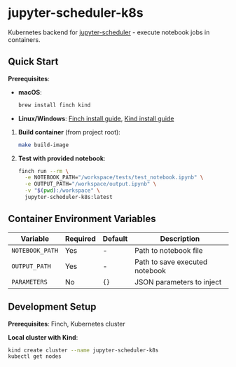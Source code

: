 # jupyter-scheduler-k8s

Kubernetes backend for [jupyter-scheduler](https://github.com/jupyter-server/jupyter-scheduler) - execute notebook jobs in containers.

## Quick Start

**Prerequisites**: 
- **macOS**: 
  ```bash
  brew install finch kind
  ```
- **Linux/Windows**: [Finch install guide](https://github.com/runfinch/finch#installation), [Kind install guide](https://kind.sigs.k8s.io/docs/user/quick-start/#installation)

1. **Build container** (from project root):
   ```bash
   make build-image
   ```

2. **Test with provided notebook**:
   ```bash
   finch run --rm \
     -e NOTEBOOK_PATH="/workspace/tests/test_notebook.ipynb" \
     -e OUTPUT_PATH="/workspace/output.ipynb" \
     -v "$(pwd):/workspace" \
     jupyter-scheduler-k8s:latest
   ```

## Container Environment Variables

| Variable | Required | Default | Description |
|----------|----------|---------|-------------|
| `NOTEBOOK_PATH` | Yes | - | Path to notebook file |
| `OUTPUT_PATH` | Yes | - | Path to save executed notebook |
| `PARAMETERS` | No | `{}` | JSON parameters to inject |

## Development Setup

**Prerequisites**: Finch, Kubernetes cluster

**Local cluster with Kind**:
```bash
kind create cluster --name jupyter-scheduler-k8s
kubectl get nodes
```

